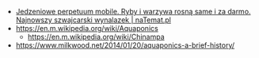 - [Jedzeniowe perpetuum mobile. Ryby i warzywa rosną same i za darmo. Najnowszy szwajcarski wynalazek | naTemat.pl](https://natemat.pl/98899,ryby-i-warzywa-rosna-same-i-za-darmo-najnowszy-szwajcarski-wynalazek)
- https://en.m.wikipedia.org/wiki/Aquaponics
  - https://en.m.wikipedia.org/wiki/Chinampa
- https://www.milkwood.net/2014/01/20/aquaponics-a-brief-history/
